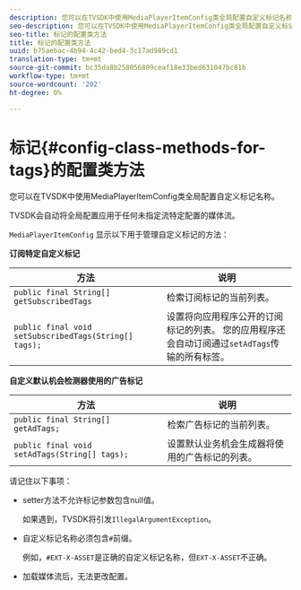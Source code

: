 ```yaml
---
description: 您可以在TVSDK中使用MediaPlayerItemConfig类全局配置自定义标记名称。
seo-description: 您可以在TVSDK中使用MediaPlayerItemConfig类全局配置自定义标记名称。
seo-title: 标记的配置类方法
title: 标记的配置类方法
uuid: b75aebac-4b94-4c42-bed4-3c17ad989cd1
translation-type: tm+mt
source-git-commit: bc35da8b258056809ceaf18e33bed631047bc81b
workflow-type: tm+mt
source-wordcount: '202'
ht-degree: 0%

---
```



# 标记{#config-class-methods-for-tags}的配置类方法

您可以在TVSDK中使用MediaPlayerItemConfig类全局配置自定义标记名称。

TVSDK会自动将全局配置应用于任何未指定流特定配置的媒体流。

`MediaPlayerItemConfig` 显示以下用于管理自定义标记的方法：

**订阅特定自定义标记**

| <b>方法</b> | <b>说明</b> |
|--- |--- |
| `public final String[] getSubscribedTags` | 检索订阅标记的当前列表。 |
| `public final void setSubscribedTags(String[] tags);` | 设置将向应用程序公开的订阅标记的列表。  您的应用程序还会自动订阅通过`setAdTags`传输的所有标签。 |

**自定义默认机会检测器使用的广告标记**

| <b>方法</b> | <b>说明</b> |
|--- |--- |
| `public final String[] getAdTags;` | 检索广告标记的当前列表。 |
| `public final void setAdTags(String[] tags);` | 设置默认业务机会生成器将使用的广告标记的列表。 |

请记住以下事项：

* setter方法不允许标记参数包含null值。

   如果遇到，TVSDK将引发`IllegalArgumentException`。
* 自定义标记名称必须包含`#`前缀。

   例如，`#EXT-X-ASSET`是正确的自定义标记名称，但`EXT-X-ASSET`不正确。

* 加载媒体流后，无法更改配置。